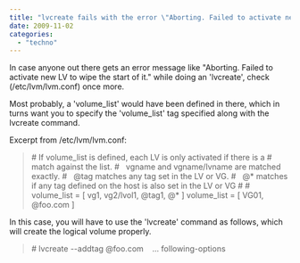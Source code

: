 ```yaml
---
title: "lvcreate fails with the error \"Aborting. Failed to activate new LV to wipe the start of it.\". Why ??"
date: 2009-11-02
categories:
  - "techno"
---
```


In case anyone out there gets an error message like "Aborting. Failed to activate new LV to wipe the start of it." while doing an 'lvcreate', check (/etc/lvm/lvm.conf) once more.

Most probably, a 'volume\_list' would have been defined in there, which in turns want you to specify the 'volume\_list' tag specified along with the lvcreate command.

Excerpt from /etc/lvm/lvm.conf:

> \# If volume\_list is defined, each LV is only activated if there is a # match against the list. #   vgname and vgname/lvname are matched exactly. #   @tag matches any tag set in the LV or VG. #   @\* matches if any tag defined on the host is also set in the LV or VG # # volume\_list = \[ vg1, vg2/lvol1, @tag1, @\* \] volume\_list = \[ VG01, @foo.com \]

In this case, you will have to use the 'lvcreate' command as follows, which will create the logical volume properly.

> \# lvcreate --addtag @foo.com    ... following-options
